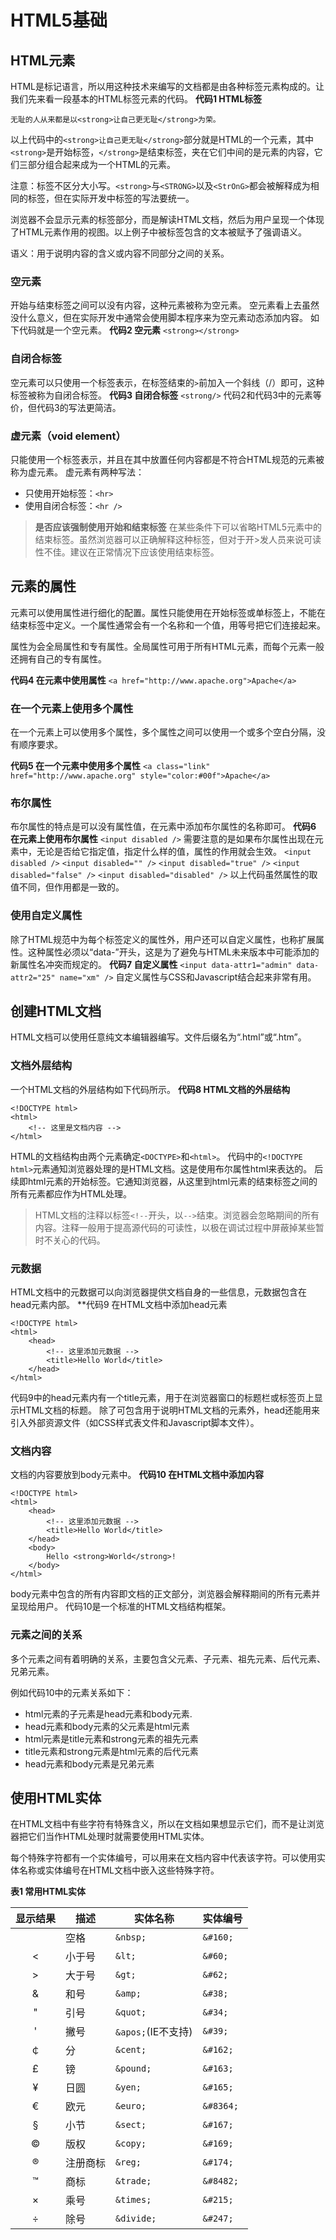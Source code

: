 # HTML5基础
## HTML元素
HTML是标记语言，所以用这种技术来编写的文档都是由各种标签元素构成的。让我们先来看一段基本的HTML标签元素的代码。
**代码1 HTML标签**
```
无耻的人从来都是以<strong>让自己更无耻</strong>为荣。
```
以上代码中的`<strong>让自己更无耻</strong>`部分就是HTML的一个元素，其中`<strong>`是开始标签，`</strong>`是结束标签，夹在它们中间的是元素的内容，它们三部分组合起来成为一个HTML的元素。

注意：标签不区分大小写。`<strong>`与`<STRONG>`以及`<StrOnG>`都会被解释成为相同的标签，但在实际开发中标签的写法要统一。

浏览器不会显示元素的标签部分，而是解读HTML文档，然后为用户呈现一个体现了HTML元素作用的视图。以上例子中被标签包含的文本被赋予了强调语义。

语义：用于说明内容的含义或内容不同部分之间的关系。

### 空元素
开始与结束标签之间可以没有内容，这种元素被称为空元素。
空元素看上去虽然没什么意义，但在实际开发中通常会使用脚本程序来为空元素动态添加内容。
如下代码就是一个空元素。
**代码2 空元素**
`<strong></strong>`

### 自闭合标签
空元素可以只使用一个标签表示，在标签结束的`>`前加入一个斜线（/）即可，这种标签被称为自闭合标签。
**代码3 自闭合标签**
`<strong/>`
代码2和代码3中的元素等价，但代码3的写法更简洁。

### 虚元素（void element）
只能使用一个标签表示，并且在其中放置任何内容都是不符合HTML规范的元素被称为虚元素。
虚元素有两种写法：
- 只使用开始标签：`<hr>`
- 使用自闭合标签：`<hr />`

>**是否应该强制使用开始和结束标签**
>在某些条件下可以省略HTML5元素中的结束标签。虽然浏览器可以正确解释这种标签，但对于开>发人员来说可读性不佳。建议在正常情况下应该使用结束标签。

## 元素的属性
元素可以使用属性进行细化的配置。属性只能使用在开始标签或单标签上，不能在结束标签中定义。一个属性通常会有一个名称和一个值，用等号把它们连接起来。

属性为会全局属性和专有属性。全局属性可用于所有HTML元素，而每个元素一般还拥有自己的专有属性。

**代码4 在元素中使用属性**
`<a href="http://www.apache.org">Apache</a>`

### 在一个元素上使用多个属性
在一个元素上可以使用多个属性，多个属性之间可以使用一个或多个空白分隔，没有顺序要求。

**代码5 在一个元素中使用多个属性**
`<a class="link" href="http://www.apache.org" style="color:#00f">Apache</a>`

### 布尔属性
布尔属性的特点是可以没有属性值，在元素中添加布尔属性的名称即可。
**代码6 在元素上使用布尔属性**
`<input disabled />`
需要注意的是如果布尔属性出现在元素中，无论是否给它指定值，指定什么样的值，属性的作用就会生效。
`<input disabled />`
`<input disabled="" />`
`<input disabled="true" />`
`<input disabled="false" />`
`<input disabled="disabled" />`
以上代码虽然属性的取值不同，但作用都是一致的。

### 使用自定义属性
除了HTML规范中为每个标签定义的属性外，用户还可以自定义属性，也称扩展属性。这种属性必须以“data-”开头，这是为了避免与HTML未来版本中可能添加的新属性名冲突而规定的。
**代码7 自定义属性**
`<input data-attr1="admin" data-attr2="25" name="xm" />`
自定义属性与CSS和Javascript结合起来非常有用。

## 创建HTML文档
HTML文档可以使用任意纯文本编辑器编写。文件后缀名为“.html”或“.htm”。

### 文档外层结构
一个HTML文档的外层结构如下代码所示。
**代码8 HTML文档的外层结构**
```
<!DOCTYPE html>
<html>
	<!-- 这里是文档内容 -->
</html>
```
HTML的文档结构由两个元素确定`<DOCTYPE>`和`<html>`。
代码中的`<!DOCTYPE html>`元素通知浏览器处理的是HTML文档。这是使用布尔属性html来表达的。
后续即html元素的开始标签。它通知浏览器，从这里到html元素的结束标签之间的所有元素都应作为HTML处理。

>HTML文档的注释以标签`<!--`开头，以`-->`结束。浏览器会忽略期间的所有内容。注释一般用于提高源代码的可读性，以极在调试过程中屏蔽掉某些暂时不关心的代码。

### 元数据
HTML文档中的元数据可以向浏览器提供文档自身的一些信息，元数据包含在head元素内部。
**代码9 在HTML文档中添加head元素
```
<!DOCTYPE html>
<html>
	<head>
		<!-- 这里添加元数据 -->
		<title>Hello World</title>
	</head>
</html>
```
代码9中的head元素内有一个title元素，用于在浏览器窗口的标题栏或标签页上显示HTML文档的标题。
除了可包含用于说明HTML文档的元素外，head还能用来引入外部资源文件（如CSS样式表文件和Javascript脚本文件）。

### 文档内容
文档的内容要放到body元素中。
**代码10 在HTML文档中添加内容**
```
<!DOCTYPE html>
<html>
	<head>
		<!-- 这里添加元数据 -->
		<title>Hello World</title>
	</head>
	<body>
		Hello <strong>World</strong>!
	</body>
</html>
```
body元素中包含的所有内容即文档的正文部分，浏览器会解释期间的所有元素并呈现给用户。
代码10是一个标准的HTML文档结构框架。

### 元素之间的关系
多个元素之间有着明确的关系，主要包含父元素、子元素、祖先元素、后代元素、兄弟元素。

例如代码10中的元素关系如下：
- html元素的子元素是head元素和body元素.
- head元素和body元素的父元素是html元素
- html元素是title元素和strong元素的祖先元素
- title元素和strong元素是html元素的后代元素
- head元素和body元素是兄弟元素

## 使用HTML实体
在HTML文档中有些字符有特殊含义，所以在文档如果想显示它们，而不是让浏览器把它们当作HTML处理时就需要使用HTML实体。

每个特殊字符都有一个实体编号，可以用来在文档内容中代表该字符。可以使用实体名称或实体编号在HTML文档中嵌入这些特殊字符。

**表1 常用HTML实体**

|显示结果|描述|实体名称|实体编号|
|:-:|---|---|---|
| |空格|`&nbsp;`|`&#160;`|
|<|小于号|`&lt;`|`&#60;`|
|>|大于号|`&gt;`|`&#62;`|
|&|和号|`&amp;`|`&#38;`|
|"|引号|`&quot;`|`&#34;`|
|'|撇号|`&apos;`(IE不支持)|`&#39;`|
|￠|分|`&cent;`|`&#162;`|
|£|镑|`&pound;`|`&#163;`|
|¥|日圆|`&yen;`|`&#165;`|
|€|欧元|`&euro;`|`&#8364;`|
|§|小节|`&sect;`|`&#167;`|
|©|版权|`&copy;`|`&#169;`|
|®|注册商标|`&reg;`|`&#174;`|
|™|商标|`&trade;`|`&#8482;`|
|×|乘号|`&times;`|`&#215;`|
|÷|除号|`&divide;`|`&#247;`|

